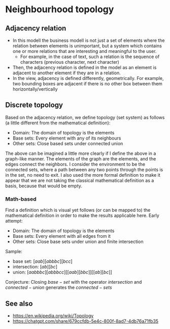 # Neighbourhood topology

## Adjacency relation

- In this modell the business modell is not just a set of elements where the relation between elements is unimportant, but a system which contains one or more relations that are interesting and meaningful to the user.
  - For example, in the case of text, such a relation is the sequence of characters (previous character, next character)
- Then, the adjacency relation is defined in the model as an element is adjacent to another element if they are in a relation.
- In the view, adjacency is defined differently, geometrically. For example, two bounding boxes are adjacent if there is no other box between them horizontally/vertically

## Discrete topology

Based on the adjacency relation, we define topology (set system) as follows (a little different from the mathematical definition): 

- Domain: The domain of topology is the elements
- Base sets: Every element with any of its neighbours
- Other sets: Close based sets under connected union

The above can be imagined a little more clearly if I define the above in a graph-like manner. The elements of the graph are the elements, and the edges connect the neighbors. I consider the environment to be the connected sets, where a path between any two points through the points is in the set, no need to exit. I also used the more formal definition to make it appear that we are not taking the classical mathematical definition as a basis, because that would be empty.

### Math-based

Find a definition which is visual yet follows (or can be mapped to) the mathematical definition in order to make the results applicable here. Early attempt:

- Domain: The domain of topology is the elements
- Base sets: Every element with all edges from it
- Other sets: Close base sets under union and finite intersection

Sample: 
- base set:     $[a ab] [ab b bc] [bc c]$
- intersection: $[ab] [bc]$
- union: $[a ab b bc] [ab b bc c] [[a ab] [b bc]] [[ab] [bc]]$

Conjecture: Closing $base-set$ with the operator $intersection$ and $connected-union$ generates the $connected-sets$

## See also
- https://en.wikipedia.org/wiki/Topology
- https://chatgpt.com/share/679ccfdb-5e4c-800f-8ad7-4db76a71fb35


